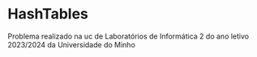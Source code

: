 # HashTables
Problema realizado na uc de Laboratórios de Informática 2 do ano letivo 2023/2024 da Universidade do Minho
